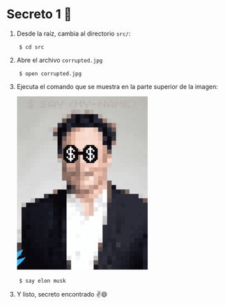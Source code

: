 # Secreto 1 💃

1. Desde la raíz, cambia al directorio ```src/```:
    
```
    $ cd src
```
2. Abre el archivo ```corrupted.jpg```

```
    $ open corrupted.jpg
```
3. Ejecuta el comando que se muestra en la parte superior de la imagen:

    <img src="x.png" alt="drawing" width="300"/>

```
    $ say elon musk
```

3. Y listo, secreto encontrado ✌😄
